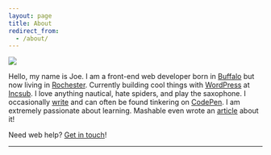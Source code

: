 ```yaml
---
layout: page
title: About
redirect_from:
  - /about/
---
```


<img src="{{ site.baseurl }}/assets/img/real-money-bw.jpg">

Hello, my name is Joe. I am a front-end web developer born in [Buffalo](https://en.wikipedia.org/wiki/Buffalo,_New_York) but now living in [Rochester](https://en.wikipedia.org/wiki/Rochester,_New_York). Currently building cool things with [WordPress](https://wordpress.org) at [Incsub](http://incsub.com). I love anything nautical, hate spiders, and play the saxophone. I occasionally [write](/archive) and can often be found tinkering on [CodePen](https://codepen.io). I am extremely passionate about learning. Mashable even wrote an [article](http://mashable.com/2015/01/11/teach-yourself-programming/) about it!

Need web help? [Get in touch](mailto:hello@josephfus.co)!

-----
